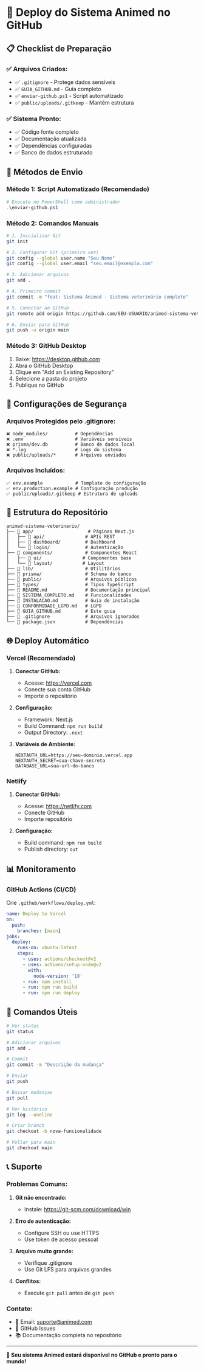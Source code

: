 # 🚀 Deploy do Sistema Animed no GitHub

## 📋 Checklist de Preparação

### ✅ **Arquivos Criados:**
- ✅ `.gitignore` - Protege dados sensíveis
- ✅ `GUIA_GITHUB.md` - Guia completo
- ✅ `enviar-github.ps1` - Script automatizado
- ✅ `public/uploads/.gitkeep` - Mantém estrutura

### ✅ **Sistema Pronto:**
- ✅ Código fonte completo
- ✅ Documentação atualizada
- ✅ Dependências configuradas
- ✅ Banco de dados estruturado

## 🚀 **Métodos de Envio**

### **Método 1: Script Automatizado (Recomendado)**

```powershell
# Execute no PowerShell como administrador
.\enviar-github.ps1
```

### **Método 2: Comandos Manuais**

```bash
# 1. Inicializar Git
git init

# 2. Configurar Git (primeira vez)
git config --global user.name "Seu Nome"
git config --global user.email "seu.email@exemplo.com"

# 3. Adicionar arquivos
git add .

# 4. Primeiro commit
git commit -m "feat: Sistema Animed - Sistema veterinário completo"

# 5. Conectar ao GitHub
git remote add origin https://github.com/SEU-USUARIO/animed-sistema-veterinario.git

# 6. Enviar para GitHub
git push -u origin main
```

### **Método 3: GitHub Desktop**

1. Baixe: https://desktop.github.com
2. Abra o GitHub Desktop
3. Clique em "Add an Existing Repository"
4. Selecione a pasta do projeto
5. Publique no GitHub

## 🔐 **Configurações de Segurança**

### **Arquivos Protegidos pelo .gitignore:**
```
❌ node_modules/          # Dependências
❌ .env                   # Variáveis sensíveis
❌ prisma/dev.db          # Banco de dados local
❌ *.log                  # Logs do sistema
❌ public/uploads/*       # Arquivos enviados
```

### **Arquivos Incluídos:**
```
✅ env.example            # Template de configuração
✅ env.production.example # Configuração produção
✅ public/uploads/.gitkeep # Estrutura de uploads
```

## 📁 **Estrutura do Repositório**

```
animed-sistema-veterinario/
├── 📁 app/                    # Páginas Next.js
│   ├── 📁 api/               # APIs REST
│   ├── 📁 dashboard/         # Dashboard
│   └── 📁 login/             # Autenticação
├── 📁 components/            # Componentes React
│   ├── 📁 ui/               # Componentes base
│   └── 📁 layout/           # Layout
├── 📁 lib/                   # Utilitários
├── 📁 prisma/                # Schema do banco
├── 📁 public/                # Arquivos públicos
├── 📁 types/                 # Tipos TypeScript
├── 📄 README.md              # Documentação principal
├── 📄 SISTEMA_COMPLETO.md    # Funcionalidades
├── 📄 INSTALACAO.md          # Guia de instalação
├── 📄 CONFORMIDADE_LGPD.md   # LGPD
├── 📄 GUIA_GITHUB.md         # Este guia
├── 📄 .gitignore             # Arquivos ignorados
└── 📄 package.json           # Dependências
```

## 🌐 **Deploy Automático**

### **Vercel (Recomendado)**

1. **Conectar GitHub:**
   - Acesse: https://vercel.com
   - Conecte sua conta GitHub
   - Importe o repositório

2. **Configuração:**
   - Framework: Next.js
   - Build Command: `npm run build`
   - Output Directory: `.next`

3. **Variáveis de Ambiente:**
   ```
   NEXTAUTH_URL=https://seu-dominio.vercel.app
   NEXTAUTH_SECRET=sua-chave-secreta
   DATABASE_URL=sua-url-do-banco
   ```

### **Netlify**

1. **Conectar GitHub:**
   - Acesse: https://netlify.com
   - Conecte GitHub
   - Importe repositório

2. **Configuração:**
   - Build command: `npm run build`
   - Publish directory: `out`

## 📊 **Monitoramento**

### **GitHub Actions (CI/CD)**

Crie `.github/workflows/deploy.yml`:

```yaml
name: Deploy to Vercel
on:
  push:
    branches: [main]
jobs:
  deploy:
    runs-on: ubuntu-latest
    steps:
      - uses: actions/checkout@v2
      - uses: actions/setup-node@v2
        with:
          node-version: '18'
      - run: npm install
      - run: npm run build
      - run: npm run deploy
```

## 🔧 **Comandos Úteis**

```bash
# Ver status
git status

# Adicionar arquivos
git add .

# Commit
git commit -m "Descrição da mudança"

# Enviar
git push

# Baixar mudanças
git pull

# Ver histórico
git log --oneline

# Criar branch
git checkout -b nova-funcionalidade

# Voltar para main
git checkout main
```

## 📞 **Suporte**

### **Problemas Comuns:**

1. **Git não encontrado:**
   - Instale: https://git-scm.com/download/win

2. **Erro de autenticação:**
   - Configure SSH ou use HTTPS
   - Use token de acesso pessoal

3. **Arquivo muito grande:**
   - Verifique .gitignore
   - Use Git LFS para arquivos grandes

4. **Conflitos:**
   - Execute `git pull` antes de `git push`

### **Contato:**
- 📧 Email: suporte@animed.com
- 📱 GitHub Issues
- 📚 Documentação completa no repositório

---

**🚀 Seu sistema Animed estará disponível no GitHub e pronto para o mundo!**

